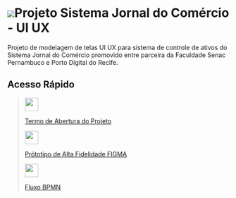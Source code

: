 # <img src="https://github.com/lucasoliveiracs/Projeto-Jornal-do-Comercio-UI-UX/blob/main/img/zyro-image.png">Projeto Sistema Jornal do Comércio - UI UX
Projeto de modelagem de telas UI UX para sistema de controle de ativos do Sistema Jornal do Comércio promovido entre parceira da Faculdade Senac Pernambuco e Porto Digital do Recife.
## Acesso Rápido

><img src="https://github.com/lucasoliveiracs/Projeto-Jornal-do-Comercio-UI-UX/blob/main/img/googledoc.png" height=30px width=30px>
>
>[Termo de Abertura do Projeto](https://docs.google.com/document/d/1hTQMCL7dCPVtDrDyNwH6VzpmU1-dYxknjGw2LFuaa_g/edit?usp=sharing)
>
><img src="https://github.com/lucasoliveiracs/Projeto-Jornal-do-Comercio-UI-UX/blob/main/img/figma.png" height=30px width=30px>
>
>[Prótotipo de Alta Fidelidade FIGMA](https://www.figma.com/file/YE2tyCaMSwerdGADGWQzzJ/Projeto-Controle-de-Ativos-SJCC?node-id=0%3A1)
>
><img src="https://github.com/lucasoliveiracs/Projeto-Jornal-do-Comercio-UI-UX/blob/main/img/camunda.png" height=30px width=30px>
>
>[Fluxo BPMN](https://cawemo.com/share/f4bd45b2-9631-4cc4-9321-c41fbc0e9de2)
